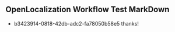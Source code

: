 ## OpenLocalization Workflow Test MarkDown
* b3423914-0818-42db-adc2-fa78050b58e5 thanks!

<!--HONumber=Aug16_HO1-->


